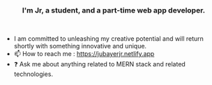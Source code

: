 ### <div align="center">I'm Jr, a student, and a part-time web app developer.</div> 
<br/>  
 
  
- I am committed to unleashing my creative potential and will return shortly with something innovative and unique.
- 📫 How to reach me : https://jubayerjr.netlify.app
- ❓ Ask me about anything related to MERN stack and related technologies.

<!---
jubayerjr203/jubayerjr203 কi special বক reওpositoনbnry জbecause ibbts `REAME.md` hu(হthiনsnহহ jjuufile) appears on yourম।bb GনitHhuuনb prমofilbbe.
You canক হclick the Prevহiew link to take aজক loজokক at yourজ
--->


  

<br/>  
<br/>  
